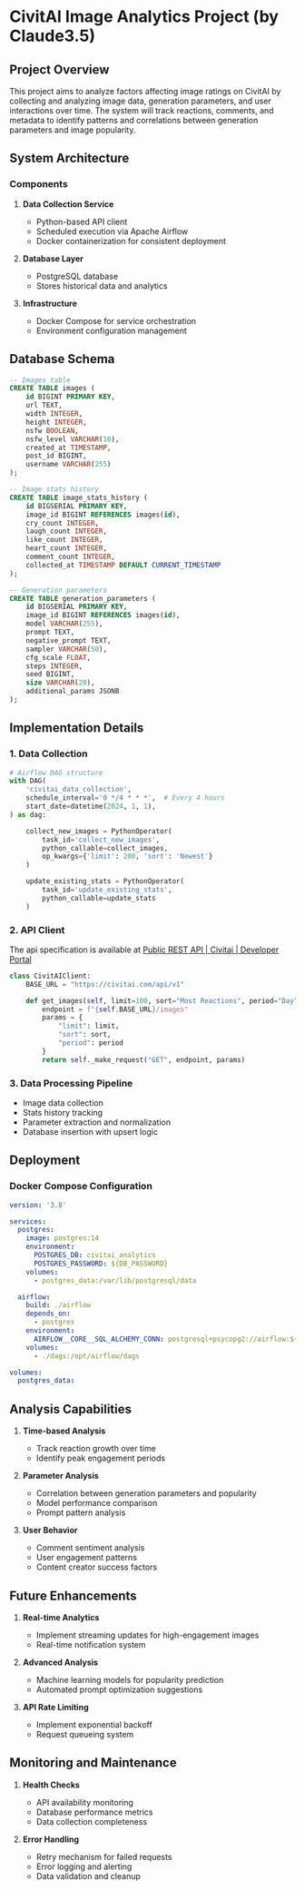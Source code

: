 # CivitAI Image Analytics Project (by Claude3.5)

## Project Overview
This project aims to analyze factors affecting image ratings on CivitAI by collecting and analyzing image data, generation parameters, and user interactions over time. The system will track reactions, comments, and metadata to identify patterns and correlations between generation parameters and image popularity.

## System Architecture

### Components
1. **Data Collection Service**
   - Python-based API client
   - Scheduled execution via Apache Airflow
   - Docker containerization for consistent deployment

2. **Database Layer**
   - PostgreSQL database
   - Stores historical data and analytics

3. **Infrastructure**
   - Docker Compose for service orchestration
   - Environment configuration management

## Database Schema

```sql
-- Images table
CREATE TABLE images (
    id BIGINT PRIMARY KEY,
    url TEXT,
    width INTEGER,
    height INTEGER,
    nsfw BOOLEAN,
    nsfw_level VARCHAR(10),
    created_at TIMESTAMP,
    post_id BIGINT,
    username VARCHAR(255)
);

-- Image stats history
CREATE TABLE image_stats_history (
    id BIGSERIAL PRIMARY KEY,
    image_id BIGINT REFERENCES images(id),
    cry_count INTEGER,
    laugh_count INTEGER,
    like_count INTEGER,
    heart_count INTEGER,
    comment_count INTEGER,
    collected_at TIMESTAMP DEFAULT CURRENT_TIMESTAMP
);

-- Generation parameters
CREATE TABLE generation_parameters (
    id BIGSERIAL PRIMARY KEY,
    image_id BIGINT REFERENCES images(id),
    model VARCHAR(255),
    prompt TEXT,
    negative_prompt TEXT,
    sampler VARCHAR(50),
    cfg_scale FLOAT,
    steps INTEGER,
    seed BIGINT,
    size VARCHAR(20),
    additional_params JSONB
);
```

## Implementation Details

### 1. Data Collection
```python
# Airflow DAG structure
with DAG(
    'civitai_data_collection',
    schedule_interval='0 */4 * * *',  # Every 4 hours
    start_date=datetime(2024, 1, 1),
) as dag:

    collect_new_images = PythonOperator(
        task_id='collect_new_images',
        python_callable=collect_images,
        op_kwargs={'limit': 200, 'sort': 'Newest'}
    )

    update_existing_stats = PythonOperator(
        task_id='update_existing_stats',
        python_callable=update_stats
    )
```

### 2. API Client
The api specification is available at [Public REST API | Civitai | Developer Portal](https://developer.civitai.com/docs/api/public-rest#get-apiv1images)

```python
class CivitAIClient:
    BASE_URL = "https://civitai.com/api/v1"

    def get_images(self, limit=100, sort="Most Reactions", period="Day"):
        endpoint = f"{self.BASE_URL}/images"
        params = {
            "limit": limit,
            "sort": sort,
            "period": period
        }
        return self._make_request("GET", endpoint, params)
```

### 3. Data Processing Pipeline
- Image data collection
- Stats history tracking
- Parameter extraction and normalization
- Database insertion with upsert logic

## Deployment

### Docker Compose Configuration
```yaml
version: '3.8'

services:
  postgres:
    image: postgres:14
    environment:
      POSTGRES_DB: civitai_analytics
      POSTGRES_PASSWORD: ${DB_PASSWORD}
    volumes:
      - postgres_data:/var/lib/postgresql/data

  airflow:
    build: ./airflow
    depends_on:
      - postgres
    environment:
      AIRFLOW__CORE__SQL_ALCHEMY_CONN: postgresql+psycopg2://airflow:${AIRFLOW_PASSWORD}@postgres/airflow
    volumes:
      - ./dags:/opt/airflow/dags

volumes:
  postgres_data:
```

## Analysis Capabilities

1. **Time-based Analysis**
   - Track reaction growth over time
   - Identify peak engagement periods

2. **Parameter Analysis**
   - Correlation between generation parameters and popularity
   - Model performance comparison
   - Prompt pattern analysis

3. **User Behavior**
   - Comment sentiment analysis
   - User engagement patterns
   - Content creator success factors

## Future Enhancements

1. **Real-time Analytics**
   - Implement streaming updates for high-engagement images
   - Real-time notification system

2. **Advanced Analysis**
   - Machine learning models for popularity prediction
   - Automated prompt optimization suggestions

3. **API Rate Limiting**
   - Implement exponential backoff
   - Request queueing system

## Monitoring and Maintenance

1. **Health Checks**
   - API availability monitoring
   - Database performance metrics
   - Data collection completeness

2. **Error Handling**
   - Retry mechanism for failed requests
   - Error logging and alerting
   - Data validation and cleanup
